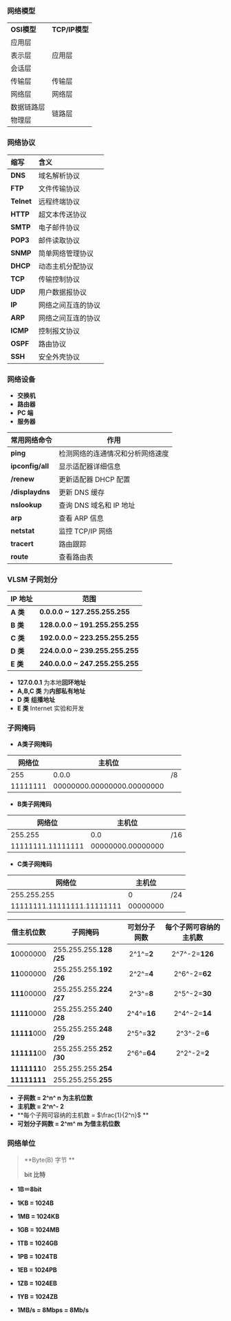  

### 网络模型

<table>
    <tr>
        <td style="font-weight:bold;">OSI模型</td>
        <td style="font-weight:bold;">TCP/IP模型</td>
    </tr>
    <tr>
        <td>应用层</td>
        <td rowspan="3">应用层</td>
    </tr>
    <tr>
        <td>表示层</td>
    </tr>
    <tr>
        <td>会话层</td>
    </tr>
    <tr>
        <td>传输层</td>
        <td>传输层</td>
    </tr>
    <tr>
        <td>网络层</td>
        <td>网络层</td>
    </tr>
     <tr>
        <td>数据链路层</td>
        <td rowspan="2">链路层</td>
    </tr>
    <tr>
        <td>物理层</td>
    </tr>
</table>

### 网络协议

| 缩写       | 含义               |
| :--------- | :----------------- |
| **DNS**    | 域名解析协议       |
| **FTP**    | 文件传输协议       |
| **Telnet** | 远程终端协议       |
| **HTTP**   | 超文本传送协议     |
| **SMTP**   | 电子邮件协议       |
| **POP3**   | 邮件读取协议       |
| **SNMP**   | 简单网络管理协议   |
| **DHCP**   | 动态主机分配协议   |
| **TCP**    | 传输控制协议       |
| **UDP**    | 用户数据报协议     |
| **IP**     | 网络之间互连的协议 |
| **ARP**    | 网络之间互连的协议 |
| **ICMP**   | 控制报文协议       |
| **OSPF**   | 路由协议           |
| **SSH**    | 安全外壳协议       |

### 网络设备

- **交换机**
- **路由器**
- **PC 端**
- **服务器**

| 常用网络命令     | 作用                             |
| ---------------- | -------------------------------- |
| **ping**         | 检测网络的连通情况和分析网络速度 |
| **ipconfig/all** | 显示适配器详细信息               |
| **/renew**       | 更新适配器 DHCP 配置             |
| **/displaydns**  | 更新 DNS 缓存                    |
| **nslookup**     | 查询 DNS 域名和 IP 地址          |
| **arp**          | 查看 ARP 信息                    |
| **netstat**      | 监控 TCP/IP 网络                 |
| **tracert**      | 路由跟踪                         |
| **route**        | 查看路由表                       |

### VLSM 子网划分

| IP 地址  | 范围                            |
| -------- | ------------------------------- |
| **A 类** | **0.0.0.0 ~ 127.255.255.255**   |
| **B 类** | **128.0.0.0 ~ 191.255.255.255** |
| **C 类** | **192.0.0.0 ~ 223.255.255.255** |
| **D 类** | **224.0.0.0 ~ 239.255.255.255** |
| **E 类** | **240.0.0.0 ~ 247.255.255.255** |

- **127.0.0.1** 为本地**回环地址**
- **A,B,C 类** 为**内部私有地址**
- **D 类** **组播地址**
- **E 类** Internet 实验和开发

### 子网掩码

- **A类子网掩码**

| 网络位   | 主机位                     |      |
| -------- | -------------------------- | ---- |
| 255      | 0.0.0                      | /8   |
| 11111111 | 00000000.00000000.00000000 |      |

-   **B类子网掩码**

| 网络位            | 主机位            |      |
| ----------------- | ----------------- | ---- |
| 255.255           | 0.0               | /16  |
| 11111111.11111111 | 00000000.00000000 |      |

-  **C类子网掩码**

| 网络位                     | 主机位   |      |
| -------------------------- | -------- | ---- |
| 255.255.255                | 0        | /24  |
| 11111111.11111111.11111111 | 00000000 |      |

| 借主机位数   | 子网掩码                    | 可划分子网数 | 每个子网可容纳的主机数 |
| ------------ | --------------------------- | :----------: | :--------------------: |
| **1**0000000 | 255.255.255.**128** **/25** |  2^1^=**2**  |     2^7^-2=**126**     |
| **11**000000 | 255.255.255.**192** **/26** |  2^2^=**4**  |     2^6^-2=**62**      |
| **111**00000 | 255.255.255.**224** **/27** |  2^3^=**8**  |     2^5^-2=**30**      |
| **1111**0000 | 255.255.255.**240** **/28** | 2^4^=**16**  |     2^4^-2=**14**      |
| **11111**000 | 255.255.255.**248** **/29** | 2^5^=**32**  |      2^3^-2=**6**      |
| **111111**00 | 255.255.255.**252** **/30** | 2^6^=**64**  |      2^2^-2=**2**      |
|**1111111**0| 255.255.255.**254** |          ||
|**11111111**| 255.255.255.**255** |          ||

- **子网数 = 2^n^ n 为主机位数**
- **主机数 = 2^n^- 2**
- **每个子网可容纳的主机数 = $\frac{1}{2^n}$ **
- **可划分子网数 = 2^m^   m 为借主机位数**

### 网络单位

> **Byte(B) 字节  **
>
> **bit 比特**

- **1B＝8bit**
- **1KB = 1024B**
- **1MB = 1024KB**
- **1GB = 1024MB**
- **1TB = 1024GB**
- **1PB = 1024TB**
- **1EB = 1024PB**
- **1ZB = 1024EB**
- **1YB = 1024ZB**

- **1MB/s = 8Mbps = 8Mb/s**